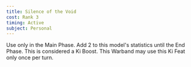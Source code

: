 ```yaml
---
title: Silence of the Void
cost: Rank 3
timing: Active
subject: Personal
---
```

Use only in the Main Phase.
Add 2 to this model's statistics until the End Phase. This is considered a Ki Boost.
This Warband may use this Ki Feat only once per turn.